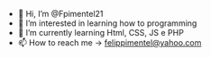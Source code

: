 - 👋 Hi, I’m @Fpimentel21
- 👀 I’m interested in learning how to programming 
- 🌱 I’m currently learning Html, CSS, JS e PHP
- 📫 How to reach me -> felippimentel@yahoo.com

<!---
Fpimentel21/Fpimentel21 is a ✨ special ✨ repository because its `README.md` (this file) appears on your GitHub profile.
You can click the Preview link to take a look at your changes.
--->
